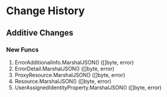 # Change History

## Additive Changes

### New Funcs

1. ErrorAdditionalInfo.MarshalJSON() ([]byte, error)
1. ErrorDetail.MarshalJSON() ([]byte, error)
1. ProxyResource.MarshalJSON() ([]byte, error)
1. Resource.MarshalJSON() ([]byte, error)
1. UserAssignedIdentityProperty.MarshalJSON() ([]byte, error)
